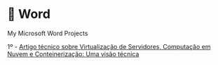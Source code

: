 # 💙 Word
My Microsoft Word Projects

1º - [Artigo técnico sobre Virtualização de Servidores, Computação em Nuvem e Conteinerização: Uma visão técnica](https://acesse.one/9Vrk9)
